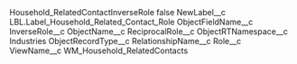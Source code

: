 <?xml version="1.0" encoding="UTF-8"?>
<CustomMetadata xmlns="http://soap.sforce.com/2006/04/metadata" xmlns:xsi="http://www.w3.org/2001/XMLSchema-instance" xmlns:xsd="http://www.w3.org/2001/XMLSchema">
    <label>Household_RelatedContactInverseRole</label>
    <protected>false</protected>
    <values>
        <field>NewLabel__c</field>
        <value xsi:type="xsd:string">LBL.Label_Household_Related_Contact_Role</value>
    </values>
    <values>
        <field>ObjectFieldName__c</field>
        <value xsi:type="xsd:string">InverseRole__c</value>
    </values>
    <values>
        <field>ObjectName__c</field>
        <value xsi:type="xsd:string">ReciprocalRole__c</value>
    </values>
    <values>
        <field>ObjectRTNamespace__c</field>
        <value xsi:type="xsd:string">Industries</value>
    </values>
    <values>
        <field>ObjectRecordType__c</field>
        <value xsi:nil="true"/>
    </values>
    <values>
        <field>RelationshipName__c</field>
        <value xsi:type="xsd:string">Role__c</value>
    </values>
    <values>
        <field>ViewName__c</field>
        <value xsi:type="xsd:string">WM_Household_RelatedContacts</value>
    </values>
</CustomMetadata>
